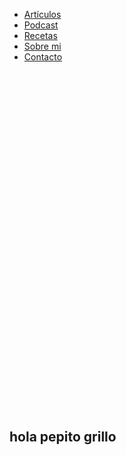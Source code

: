 <!DOCTYPE html>
<html lang="es">

<head>
    <meta charset="UTF-8">
    <meta name="viewport" content="width=device-width, initial-scale=1.0">
    <title>Document</title>
</head>

<body id="contacto">
    <nav class="nav-primary" aria-label="Principal" id="genesis-nav-primary">
        <div class="wrap">
            <ul id="menu-menu-principal" class="menu genesis-nav-menu menu-primary js-superfish">
                <li id="menu-item-458"
                    class="menu-item menu-item-type-taxonomy menu-item-object-category menu-item-458"><a
                        href="https://japefood.com/articulos/" data-title="Artículos"><span>Artículos</span></a></li>
                <li id="menu-item-453"
                    class="menu-item menu-item-type-post_type_archive menu-item-object-podcast menu-item-453"><a
                        href="https://japefood.com/podcast/" data-title="Podcast"><span>Podcast</span></a></li>
                <li id="menu-item-452" class="menu-item menu-item-type-post_type menu-item-object-page menu-item-452"><a
                        href="https://japefood.com/recetas/" data-title="Recetas"><span>Recetas</span></a></li>
                <li id="menu-item-30" class="menu-item menu-item-type-post_type menu-item-object-page menu-item-30"><a
                        href="https://japefood.com/sobre-mi/" data-title="Sobre mi"><span>Sobre mi</span></a></li>
                <li id="menu-item-31" class="menu-item menu-item-type-post_type menu-item-object-page menu-item-31"><a
                        href="https://japefood.com/contacto/" data-title="Contacto"><span>Contacto</span></a></li>
            </ul>
        </div>
    </nav>
    <br>
    <br>
    <br>
    <br>
    <br>
    <br>
    <br>
    <br>
    <br>
    <br>
    <br>
    <br>
    <br>
    <br>
    <br>
    <br>
    <br>
    <br>
    <br>
    <br>
    <br>
    <br>
    <br>
    <br>
    <br>
    <br>
    <br>
    <br>
    <br>
    <br>
    <br>
    <br>
    <section id="blog">
        <h1>hola pepito grillo</h1>
    </section>

</body>

</html>
